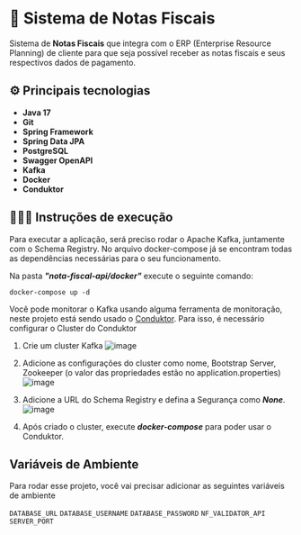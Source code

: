 # 📝 Sistema de Notas Fiscais

Sistema de **Notas Fiscais** que integra com o ERP (Enterprise Resource Planning) de cliente para que seja possível receber as notas fiscais e seus respectivos dados de pagamento.

## ⚙️ Principais tecnologias
- **Java 17**
- **Git**
- **Spring Framework**
- **Spring Data JPA**
- **PostgreSQL**
- **Swagger OpenAPI**
- **Kafka**
- **Docker**
- **Conduktor**

## 👨🏻‍🏫 Instruções de execução
Para executar a aplicação, será preciso rodar o Apache Kafka, juntamente com o Schema Registry. 
No arquivo docker-compose já se encontram todas as dependências necessárias para o seu funcionamento.

Na pasta ***"nota-fiscal-api/docker"*** execute o seguinte comando:
```
docker-compose up -d 
```

Você pode monitorar o Kafka usando alguma ferramenta de monitoração, neste projeto está sendo usado o [Conduktor](https://www.conduktor.io/).
Para isso, é necessário configurar o Cluster do Conduktor

1. Crie um cluster Kafka
   ![image](https://github.com/brunoabneves/nota-fiscal-api/assets/29290457/19734a32-21cc-4c87-9df6-085282074192)
   
2. Adicione as configurações do cluster como nome, Bootstrap Server, Zookeeper (o valor das propriedades estão no application.properties)
   ![image](https://github.com/brunoabneves/nota-fiscal-api/assets/29290457/1db2ede8-3f1a-4eda-82b9-065913dbb7e7)
   
3. Adicione a URL do Schema Registry e defina a Segurança como ***None***.
   ![image](https://github.com/brunoabneves/nota-fiscal-api/assets/29290457/e3d26a8a-e910-4591-9125-277125708fcb)

4. Após criado o cluster, execute ***docker-compose*** para poder usar o Conduktor.

## Variáveis de Ambiente
Para rodar esse projeto, você vai precisar adicionar as seguintes variáveis de ambiente

`DATABASE_URL`
`DATABASE_USERNAME`
`DATABASE_PASSWORD`
`NF_VALIDATOR_API`
`SERVER_PORT`


